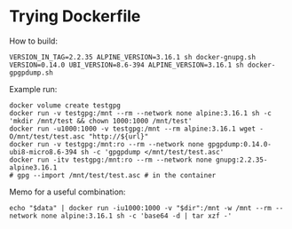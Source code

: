 # Trying Dockerfile

How to build:

	VERSION_IN_TAG=2.2.35 ALPINE_VERSION=3.16.1 sh docker-gnupg.sh
	VERSION=0.14.0 UBI_VERSION=8.6-394 ALPINE_VERSION=3.16.1 sh docker-gpgpdump.sh

Example run:

	docker volume create testgpg
	docker run -v testgpg:/mnt --rm --network none alpine:3.16.1 sh -c 'mkdir /mnt/test && chown 1000:1000 /mnt/test'
	docker run -u1000:1000 -v testgpg:/mnt --rm alpine:3.16.1 wget -O/mnt/test/test.asc "http://${url}"
	docker run -v testgpg:/mnt:ro --rm --network none gpgpdump:0.14.0-ubi8-micro8.6-394 sh -c 'gpgpdump </mnt/test/test.asc'
	docker run -itv testgpg:/mnt:ro --rm --network none gnupg:2.2.35-alpine3.16.1
	# gpg --import /mnt/test/test.asc # in the container

Memo for a useful combination:

	echo "$data" | docker run -iu1000:1000 -v "$dir":/mnt -w /mnt --rm --network none alpine:3.16.1 sh -c 'base64 -d | tar xzf -'
